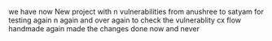we have now New project with n vulnerabilities from anushree to satyam for testing again n again and over again to check the vulnerablity cx flow handmade
again made the changes done now and never
